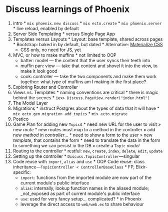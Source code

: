 # Discuss learnings of Phoenix

  1. intro
    * `mix phoenix.new discuss`
    * `mix ecto.create`
    * `mix phoenix.server`
    * live reload, enabled by default
  1. Server Side Templating
    * versus Single Page App
  1. Templates versus Layouts
    * Layout: base template, shared across pages
    * Bootstrap: baked in by default, but dated
    * Alternative: [Materialize CSS][materialize]
      - CSS only, no need for JS, yet
  1. MVC, or how to make muffins
    * not limited to OOP
      - batter: model — the content that the user syncs their teeth into
      - muffin pan: view — take that content and shovel it into the view, to make it look good
      - cook: controller — take the two components and make them work together: what type of muffins am I making in the first place?
  1. Exploring Router and Controller
  1. Views vs. Templates
    * naming conventions are critical
    * there is magic behind the scenes
    * `iex> Discuss.PageView.render("index.html")`
  1. The Model Layer
  1. Migrations
    * instruct Postgres about the types of data that it will have
    * `mix ecto.gen.migration add_topics`
    * `mix ecto.migrate`
  1. Postico
  1. Game Plan for adding new `Topic`s
    * need new URL for the user to visit » new _route_
    * new routes must map to a method in the controller » add new _method_ in _controller_…
    * need to show a form to the user » new _template_, that contains the form
    * need to translate the data in the form to something we can persist in the DB » create a `Topic` _model_
  1. Routing to the controller
    * restful: `new`, `create`, `index`, `delete`, `edit`, `update`
  1. Setting up the controller
    * `Discuss.TopicController`—singular
  1. Code reuse with `import`, `alias` and `use`
    * OOP Code reuse: class inheritance—`TopicController < ControllerBaseClass`
    * FP, Elixir-specific:
      - `import`: functions from the imported module are now part of the current module's public interface
      - `alias`: internally, lookup function names in the aliased module; _not_exposed as part of current module's public interface
      - `use`: used for very fancy setup… complicated?
    * in Phoenix
      - leverage the direct access to `web/web.ex` to share behaviour


  [materialize]: http://materializecss.com/getting-started.html
